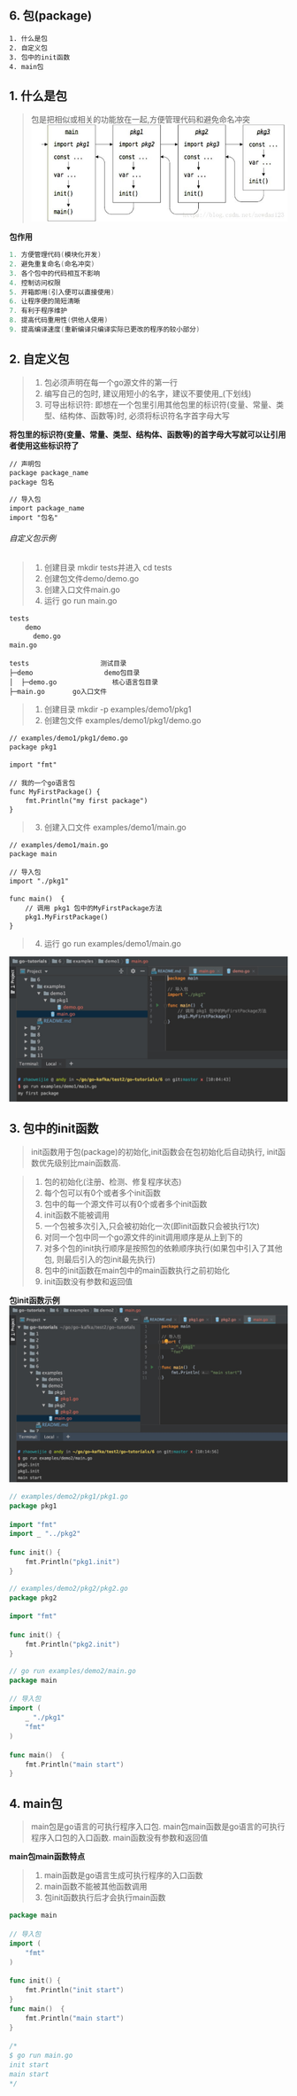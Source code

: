 ## 6. 包(package)

```
1. 什么是包
2. 自定义包
3. 包中的init函数
4. main包
```

## 1. 什么是包
> 包是把相似或相关的功能放在一起,方便管理代码和避免命名冲突
![go包初始哈顺序](examples/images/go.package.init.jpeg)

**包作用**
```go
1. 方便管理代码(模块化开发)
2. 避免重复命名(命名冲突)
3. 各个包中的代码相互不影响
4. 控制访问权限
5. 开箱即用(引入便可以直接使用)
6. 让程序便的简短清晰
7. 有利于程序维护
8. 提高代码重用性(供他人使用)
9. 提高编译速度(重新编译只编译实际已更改的程序的较小部分)
```

## 2. 自定义包
> 1. 包必须声明在每一个go源文件的第一行
> 2. 编写自己的包时, 建议用短小的名字，建议不要使用_(下划线)
> 3. 可导出标识符: 即想在一个包里引用其他包里的标识符(变量、常量、类型、结构体、函数等)时, 必须将标识符名字首字母大写

**将包里的标识符(变量、常量、类型、结构体、函数等)的首字母大写就可以让引用者使用这些标识符了**
```
// 声明包
package package_name
package 包名
```

```
// 导入包
import package_name
import "包名"
```

###### 自定义包示例
> 1. 创建目录 mkdir tests并进入 cd tests
> 2. 创建包文件demo/demo.go
> 3. 创建入口文件main.go
> 4. 运行 go run main.go
```
tests
    demo
      demo.go
main.go

tests                  测试目录
├─demo                  demo包目录
│  ├─demo.go              核心语言包目录
├─main.go       go入口文件

```
> 1. 创建目录 mkdir -p examples/demo1/pkg1
> 2. 创建包文件 examples/demo1/pkg1/demo.go
```
// examples/demo1/pkg1/demo.go
package pkg1

import "fmt"

// 我的一个go语言包
func MyFirstPackage() {
	fmt.Println("my first package")
}
```

> 3. 创建入口文件 examples/demo1/main.go
```
// examples/demo1/main.go
package main

// 导入包
import "./pkg1"

func main()  {
	// 调用 pkg1 包中的MyFirstPackage方法
	pkg1.MyFirstPackage()
}
```
> 4. 运行 go run examples/demo1/main.go

![1661559375623_.pic_hd.jpg](examples/demo1/images/0.jpg)

## 3. 包中的init函数
> init函数用于包(package)的初始化,init函数会在包初始化后自动执行, init函数优先级别比main函数高.

> 1. 包的初始化(注册、检测、修复程序状态)
> 2. 每个包可以有0个或者多个init函数
> 3. 包中的每一个源文件可以有0个或者多个init函数
> 4. init函数不能被调用
> 5. 一个包被多次引入,只会被初始化一次(即init函数只会被执行1次)
> 6. 对同一个包中同一个go源文件的init调用顺序是从上到下的
> 7. 对多个包的init执行顺序是按照包的依赖顺序执行(如果包中引入了其他包, 则最后引入的包init最先执行)
> 8. 包中的init函数在main包中的main函数执行之前初始化
> 9. init函数没有参数和返回值

**包init函数示例**
![1671559452966_.pic_hd.jpg](examples/demo2/images/1.jpg)

```go
// examples/demo2/pkg1/pkg1.go
package pkg1

import "fmt"
import _ "../pkg2"

func init() {
	fmt.Println("pkg1.init")
}
```

```go
// examples/demo2/pkg2/pkg2.go
package pkg2

import "fmt"

func init() {
	fmt.Println("pkg2.init")
}
```

```go
// go run examples/demo2/main.go
package main

// 导入包
import (
	_ "./pkg1"
	"fmt"
)

func main()  {
	fmt.Println("main start")
}
```

## 4. main包
> main包是go语言的可执行程序入口包.
> main包main函数是go语言的可执行程序入口包的入口函数.
> main函数没有参数和返回值

**main包main函数特点**
> 1. main函数是go语言生成可执行程序的入口函数
> 2. main函数不能被其他函数调用
> 3. 包init函数执行后才会执行main函数

```go
package main

// 导入包
import (
	"fmt"
)

func init() {
	fmt.Println("init start")
}
func main()  {
	fmt.Println("main start")
}

/*
$ go run main.go
init start
main start
*/
```